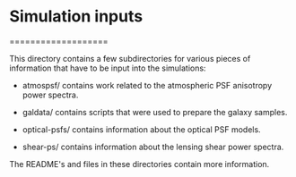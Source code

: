 # Simulation inputs
===================

This directory contains a few subdirectories for various pieces of information
that have to be input into the simulations:

- atmospsf/ contains work related to the atmospheric PSF anisotropy power
  spectra.

- galdata/ contains scripts that were used to prepare the galaxy samples.

- optical-psfs/ contains information about the optical PSF models.

- shear-ps/ contains information about the lensing shear power spectra.

The README's and files in these directories contain more information.
